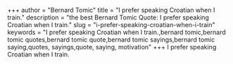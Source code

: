 +++
author = "Bernard Tomic"
title = "I prefer speaking Croatian when I train."
description = "the best Bernard Tomic Quote: I prefer speaking Croatian when I train."
slug = "i-prefer-speaking-croatian-when-i-train"
keywords = "I prefer speaking Croatian when I train.,bernard tomic,bernard tomic quotes,bernard tomic quote,bernard tomic sayings,bernard tomic saying,quotes, sayings,quote, saying, motivation"
+++
I prefer speaking Croatian when I train.

